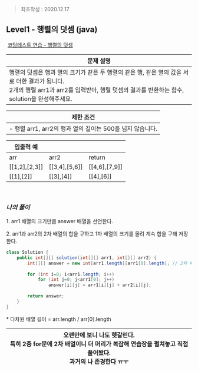 > 최초작성 : 2020.12.17

## **Level1 - 행렬의 덧셈 (java)**

 [코딩테스트 연습 - 행렬의 덧셈](https://programmers.co.kr/learn/courses/30/lessons/12950)

| **문제 설명** |
| --- |
| 행렬의 덧셈은 행과 열의 크기가 같은 두 행렬의 같은 행, 같은 열의 값을 서로 더한 결과가 됩니다.<br>2개의 행렬 arr1과 arr2를 입력받아, 행렬 덧셈의 결과를 반환하는 함수, solution을 완성해주세요. |

| **제한 조건** |
| --- |
|   -   행렬 arr1, arr2의 행과 열의 길이는 500을 넘지 않습니다.   |

| **​입출력 예**    |  |  |
| --- | --- | --- |
| arr | arr2 | return |
| \[\[1,2\],\[2,3\]\] | \[\[3,4\],\[5,6\]\] | \[\[4,6\],\[7,9\]\] |
| \[\[1\],\[2\]\] | \[\[3\],\[4\]\] | \[\[4\],\[6\]\] |

​

### _**나의 풀이**_

1\. arr1 배열의 크기만큼 answer 배열을 선언한다.

2\. arr1과 arr2의 2차 배열의 합을 구하고 1차 배열의 크기를 올려 계속 합을 구해 저장한다.

```java
class Solution {
	public int[][] solution(int[][] arr1, int[][] arr2) {
		int[][] answer = new int[arr1.length][arr1[0].length]; // 2차 배열 크기 구하기
		
		for (int i=0; i<arr1.length; i++)
			for (int j=0; j<arr1[0]; j++)
				answer[i][j] = arr1[i][j] + arr2[i][j];
				
		return answer;
	}
}
```

\* 다차원 배열 길이 = arr.length / arr\[0\].length

| 오랜만에 보니 나도 헷갈린다.<br>특히 2중 for문에 2차 배열이니 더 머리가 복잡해 연습장을 펼쳐놓고 직접 풀어봤다.<br>과거의 나 존경한다 ㅠㅜ |
| --- |